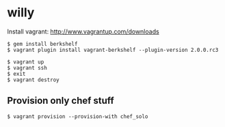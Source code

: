 willy
=====

Install vagrant: http://www.vagrantup.com/downloads

```
$ gem install berkshelf
$ vagrant plugin install vagrant-berkshelf --plugin-version 2.0.0.rc3
```

```
$ vagrant up
$ vagrant ssh
$ exit
$ vagrant destroy
```

## Provision only chef stuff

```
$ vagrant provision --provision-with chef_solo
```
